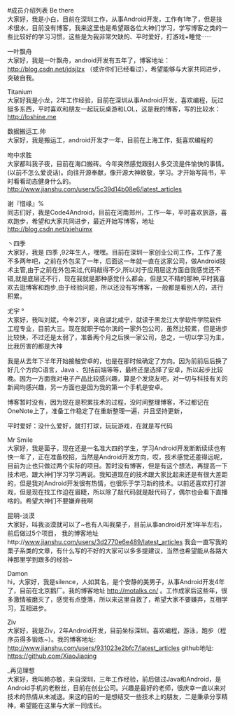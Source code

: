 #成员介绍列表
Be there  
大家好，我是小白，目前在深圳工作，从事Android开发，工作有1年了，但是技术很水，目前没有博客，我来这里也是希望跟各位大神们学习，学写博客之类的一些比较好的学习习惯，这些是为我非常欠缺的、平时爱好，打游戏+睡觉······

一叶飘舟  
大家好，我是一叶飘舟，android开发有五年了，博客地址：
http://blog.csdn.net/jdsjlzx
（或许你们已经看过），希望能够与大家共同进步，突破自我。

Titanium  
大家好我是小龙，2年工作经验，目前在深圳从事Android开发，喜欢编程，玩过挺多东西，平时喜欢和朋友一起玩玩桌游和LOL，这是我的博客，写的比较水：http://loshine.me

数据搬运工.帅  
大家好，我是搬运工，android开发才一年，目前在上海工作，挺喜欢编程的

吻中求胜  
大家都叫我子夜，目前在海口搬砖。今年突然感觉跟别人多交流是件愉快的事情。(以前不怎么爱说话)。向往开源奉献，像开源大神致敬，学习。才开始写简书，平时看看动态健身什么的。
http://www.jianshu.com/users/5c39d14b08e6/latest_articles

谢『惜缘』%  
同志们好，我是Code4Android，目前在河南郑州，工作一年，平时喜欢旅游，喜欢跑步，希望和大家共同进步，最近开始写博客，地址
http://blog.csdn.net/xiehuimx

丶四季  
大家好，我是 四季 ,92年生人，嘿嘿。目前在深圳一家创业公司工作，工作了差不多两年吧，之前在外包呆了一年，后面这一年就一直在这家公司，做Android技术主管,由于之前在外包呆过,代码敲得不少,所以对于应用层这方面自我感觉还不错,就是底层还不行，现在我就是那种感觉什么都会，但是又不精的那种,平时我喜欢去逛博客和跑步,由于经验问题，所以还没有写博客，一般都是看别人的，进行积累。

尤宇 °  
大家好，我叫刘斌，今年21岁，来自湖北咸宁，就读于黑龙江大学软件学院软件工程专业，目前大三。现在就职于哈尔滨的一家外包公司，虽然比较累，但是进步比较快，不过还是太弱了，准备两个月之后换一家公司，总之，一切以学习为主，比我厉害的都是大神

我是从去年下半年开始接触安卓的，也是在那时候确定了方向。因为前前后后换了好几个方向C语言，Java 、包括前端等等，最终还是选择了安卓，所以起步比较晚。因为一方面我对电子产品比较感兴趣，算是个发烧友吧，对一切与科技有关的新闻均感兴趣，另一方面也是因为我的第一个手机是安卓。

博客暂时没有，因为现在是积累技术的过程，没时间整理博客，不过都记在OneNote上了，准备工作稳定了在重新整理一遍，并且坚持更新，

平时爱好：没什么爱好，就打打球，玩玩游戏，在就是写代码


Mr Smile  
大家好，我是菌子，现在还是一名准大四的学生，学习Android开发断断续续也有快一年了，正在准备校招，当然是Android开发方向，哎，技术感觉还差得远呢，目前为止也只做过两个实际的项目。暂时没有博客，但是有这个想法，再提高一下技术吧，跟大神们学习学习再说。我知道现在的技术跟大家比起来还是有很大差距的，但是我对Android开发很有热情，也很乐于学习新的技术。以前还喜欢打打游戏，但是现在找工作迫在眉睫，所以除了敲代码就是敲代码了，偶尔也会看下直播啥的。希望大神们不要嫌弃我啊

昆明-淡漠  
大家好，叫我淡漠就可以了~也有人叫我栗子，目前从事android开发1年半左右，前后做过5个项目，
我的博客地址http://www.jianshu.com/users/3d2770e6e489/latest_articles
我会一直写我的栗子系类的文章，有什么写的不好的大家可以多多提建议，当然也希望能从各路大神那里学到跟多的经验~

Damon  
hi，大家好，我是silence，人如其名，是个安静的美男子，从事Android开发4年了，目前在北京鹅厂。我的博客地址 http://motalks.cn/ 。工作成家后这些年，很多激情被磨灭了，感觉有点堕落，所以来这里自救了，希望大家不要嫌弃，互相学习，互相进步。

Ziv  
大家好，我是Ziv，2年Android开发，目前坐标深圳。喜欢编程，游泳，跑步（程序员得多锻炼~）。我的博客地址: http://www.jianshu.com/users/931023e2bfc7/latest_articles
github地址: https://github.com/XiaoJiaqing

_再见理想  
大家好，我叫赖亦敏，来自深圳，三年工作经验，前后做过Java和Android，是Android手机的老粉丝，目前在创业公司。兴趣是最好的老师，很庆幸一直以来对技术的热情从未减退。来这的目的一是想结交一些技术上的朋友，二是秉承分享精神，希望能在这里与大家一同成长。
